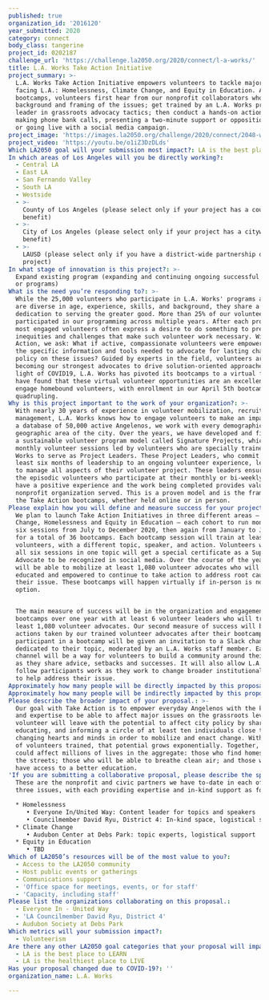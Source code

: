```yaml
---
published: true
organization_id: '2016120'
year_submitted: 2020
category: connect
body_class: tangerine
project_id: 0202187
challenge_url: 'https://challenge.la2050.org/2020/connect/l-a-works/'
title: L.A. Works Take Action Initiative
project_summary: >-
  L.A. Works Take Action Initiative empowers volunteers to tackle major issues
  facing L.A.: Homelessness, Climate Change, and Equity in Education. At monthly
  bootcamps, volunteers first hear from our nonprofit collaborators who provide
  background and framing of the issues; get trained by an L.A. Works project
  leader in grassroots advocacy tactics; then conduct a hands-on action like
  making phone bank calls, presenting a two-minute support or opposition speech,
  or going live with a social media campaign.
project_image: 'https://images.la2050.org/challenge/2020/connect/2048-wide/l-a-works.jpg'
project_video: 'https://youtu.be/o1iZ3DzDLds'
Which LA2050 goal will your submission most impact?: LA is the best place to CONNECT
In which areas of Los Angeles will you be directly working?:
  - Central LA
  - East LA
  - San Fernando Valley
  - South LA
  - Westside
  - >-
    County of Los Angeles (please select only if your project has a countywide
    benefit)
  - >-
    City of Los Angeles (please select only if your project has a citywide
    benefit)
  - >-
    LAUSD (please select only if you have a district-wide partnership or
    project)
In what stage of innovation is this project?: >-
  Expand existing program (expanding and continuing ongoing successful projects
  or programs)
What is the need you’re responding to?: >-
  While the 25,000 volunteers who participate in L.A. Works' programs annually
  are diverse in age, experience, skills, and background, they share a
  dedication to serving the greater good. More than 25% of our volunteers have
  participated in our programming across multiple years. After each project, the
  most engaged volunteers often express a desire to do something to prevent the
  inequities and challenges that make such volunteer work necessary. With Take
  Action, we ask: What if active, compassionate volunteers were empowered with
  the specific information and tools needed to advocate for lasting changes in
  policy on these issues? Guided by experts in the field, volunteers are
  becoming our strongest advocates to drive solution-oriented approaches. In
  light of COVID19, L.A. Works has pivoted its bootcamps to a virtual format. We
  have found that these virtual volunteer opportunities are an excellent way to
  engage homebound volunteers, with enrollment in our April 5th bootcamp
  quadrupling.
Why is this project important to the work of your organization?: >-
  With nearly 30 years of experience in volunteer mobilization, recruitment, and
  management, L.A. Works knows how to engage volunteers to make an impact. With
  a database of 50,000 active Angelenos, we work with every demographic in every
  geographic area of the city. Over the years, we have developed and fine-tuned
  a sustainable volunteer program model called Signature Projects, which are
  monthly volunteer sessions led by volunteers who are specially trained by L.A.
  Works to serve as Project Leaders. These Project Leaders, who commit to at
  least six months of leadership to an ongoing volunteer experience, learn how
  to manage all aspects of their volunteer project. These leaders ensure that
  the episodic volunteers who participate at their monthly or bi-weekly projects
  have a positive experience and the work being completed provides value to the
  nonprofit organization served. This is a proven model and is the framework for
  the Take Action bootcamps, whether held online or in person.
Please explain how you will define and measure success for your project.: >-
  We plan to launch Take Action Initiatives in three different areas – Climate
  Change, Homelessness and Equity in Education – each cohort to run monthly for
  six sessions from July to December 2020, then again from January to June 2021,
  for a total of 36 bootcamps. Each bootcamp session will train at least 30
  volunteers, with a different topic, speaker, and action. Volunteers who attend
  all six sessions in one topic will get a special certificate as a Super
  Advocate to be recognized in social media. Over the course of the year, we
  will be able to mobilize at least 1,080 volunteer advocates who will be
  educated and empowered to continue to take action to address root causes of
  their issue. These bootcamps will happen virtually if in-person is not an
  option.


  The main measure of success will be in the organization and engagement of 36
  bootcamps over one year with at least 6 volunteer leaders who will train at
  least 1,080 volunteer advocates. Our second measure of success will be the
  actions taken by our trained volunteer advocates after their bootcamps. Each
  participant in a bootcamp will be given an invitation to a Slack channel
  dedicated to their topic, moderated by an L.A. Works staff member. Each Slack
  channel will be a way for volunteers to build a community around their topic
  as they share advice, setbacks and successes. It will also allow L.A. Works to
  follow participants work as they work to change broader institutional systems
  to help address their issue.
Approximately how many people will be directly impacted by this proposal?: '1080'
Approximately how many people will be indirectly impacted by this proposal?: '10800'
Please describe the broader impact of your proposal.: >-
  Our goal with Take Action is to empower everyday Angelenos with the knowledge
  and expertise to be able to affect major issues on the grassroots level. Each
  volunteer will leave with the potential to affect city policy by sharing,
  educating, and informing a circle of at least ten individuals close to them,
  changing hearts and minds in order to mobilize and enact change. With hundreds
  of volunteers trained, that potential grows exponentially. Together, they
  could affect millions of lives in the aggregate: those who find homes off of
  the streets; those who will be able to breathe clean air; and those who will
  have access to a better education. 
'If you are submitting a collaborative proposal, please describe the specific role of partner organizations in the project.': >-
  These are the nonprofit and civic partners we have to-date in each of our
  three issues, with each providing expertise and in-kind support as follows:

  * Homelessness
     • Everyone In/United Way: Content leader for topics and speakers
     • Councilmember David Ryu, District 4: In-kind space, logistical support, city awards
  * Climate Change
     • Audubon Center at Debs Park: topic experts, logistical support
  * Equity in Education
     • TBD
Which of LA2050’s resources will be of the most value to you?:
  - Access to the LA2050 community
  - Host public events or gatherings
  - Communications support
  - 'Office space for meetings, events, or for staff'
  - 'Capacity, including staff'
Please list the organizations collaborating on this proposal.:
  - Everyone In - United Way
  - 'LA Councilmember David Ryu, District 4'
  - Audubon Society at Debs Park
Which metrics will your submission impact?:
  - Volunteerism
Are there any other LA2050 goal categories that your proposal will impact?:
  - LA is the best place to LEARN
  - LA is the healthiest place to LIVE
Has your proposal changed due to COVID-19?: ''
organization_name: L.A. Works

---
```

